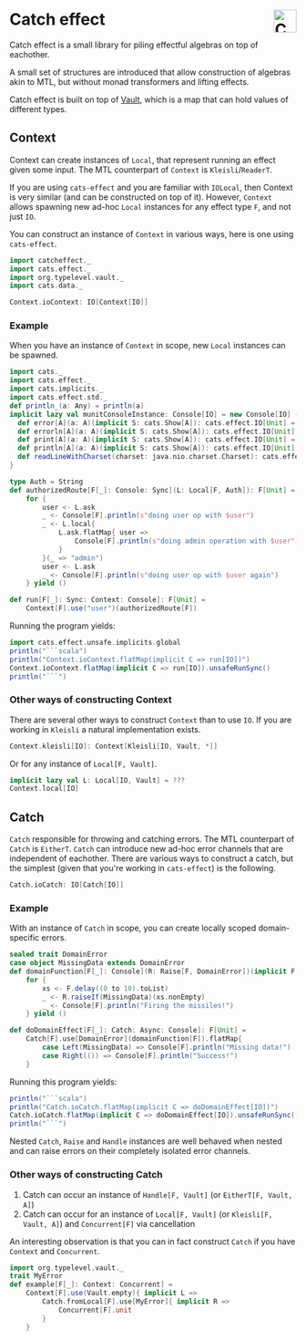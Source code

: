 # Catch effect <a href="https://typelevel.org/cats/"><img src="https://typelevel.org/cats/img/cats-badge.svg" height="40px" align="right" alt="Cats friendly" /></a>
Catch effect is a small library for piling effectful algebras on top of eachother.

A small set of structures are introduced that allow construction of algebras akin to MTL, but without monad transformers and lifting effects.

Catch effect is built on top of [Vault](https://github.com/typelevel/vault), which is a map that can hold values of different types.

## Context
Context can create instances of `Local`, that represent running an effect given some input.
The MTL counterpart of `Context` is `Kleisli`/`ReaderT`.

If you are using `cats-effect` and you are familiar with `IOLocal`, then Context is very similar (and can be constructed on top of it).
However, `Context` allows spawning new ad-hoc `Local` instances for any effect type `F`, and not just `IO`.

You can construct an instance of `Context` in various ways, here is one using `cats-effect`.
```scala mdoc:invisible
import catcheffect._
import cats.effect._
import org.typelevel.vault._
import cats.data._
```
```scala mdoc:silent
Context.ioContext: IO[Context[IO]]
```

### Example
When you have an instance of `Context` in scope, new `Local` instances can be spawned.
```scala mdoc:invisible
import cats._
import cats.effect._
import cats.implicits._
import cats.effect.std._
def println_(a: Any) = println(a)
implicit lazy val munitConsoleInstance: Console[IO] = new Console[IO] {
  def error[A](a: A)(implicit S: cats.Show[A]): cats.effect.IO[Unit] = ??? 
  def errorln[A](a: A)(implicit S: cats.Show[A]): cats.effect.IO[Unit] = ??? 
  def print[A](a: A)(implicit S: cats.Show[A]): cats.effect.IO[Unit] = ??? 
  def println[A](a: A)(implicit S: cats.Show[A]): cats.effect.IO[Unit] = IO.delay(println_("// " + S.show(a))) 
  def readLineWithCharset(charset: java.nio.charset.Charset): cats.effect.IO[String] = ??? 
}
```
```scala mdoc
type Auth = String
def authorizedRoute[F[_]: Console: Sync](L: Local[F, Auth]): F[Unit] = 
    for {
        user <- L.ask
        _ <- Console[F].println(s"doing user op with $user")
        _ <- L.local{
            L.ask.flatMap{ user =>
                Console[F].println(s"doing admin operation with $user")
            }
        }(_ => "admin")
        user <- L.ask
        _ <- Console[F].println(s"doing user op with $user again")
    } yield ()

def run[F[_]: Sync: Context: Console]: F[Unit] = 
    Context[F].use("user")(authorizedRoute[F])
```
Running the program yields:
```scala mdoc:passthrough
import cats.effect.unsafe.implicits.global
println("```scala")
println("Context.ioContext.flatMap(implicit C => run[IO])")
Context.ioContext.flatMap(implicit C => run[IO]).unsafeRunSync()
println("```")
```

### Other ways of constructing Context
There are several other ways to construct `Context` than to use `IO`.
If you are working in `Kleisli` a natural implementation exists.
```scala mdoc:silent
Context.kleisli[IO]: Context[Kleisli[IO, Vault, *]]
```
Or for any instance of `Local[F, Vault]`.
```scala
implicit lazy val L: Local[IO, Vault] = ???
Context.local[IO]
```

## Catch
`Catch` responsible for throwing and catching errors.
The MTL counterpart of `Catch` is `EitherT`.
`Catch` can introduce new ad-hoc error channels that are independent of eachother.
There are various ways to construct a catch, but the simplest (given that you're working in `cats-effect`) is the following.
```scala mdoc:silent
Catch.ioCatch: IO[Catch[IO]]
```

### Example
With an instance of `Catch` in scope, you can create locally scoped domain-specific errors.
```scala mdoc
sealed trait DomainError
case object MissingData extends DomainError
def domainFunction[F[_]: Console](R: Raise[F, DomainError])(implicit F: Async[F]) = 
    for {
        xs <- F.delay((0 to 10).toList)
        _ <- R.raiseIf(MissingData)(xs.nonEmpty)
        _ <- Console[F].println("Firing the missiles!")
    } yield ()

def doDomainEffect[F[_]: Catch: Async: Console]: F[Unit] = 
    Catch[F].use[DomainError](domainFunction[F]).flatMap{
        case Left(MissingData) => Console[F].println("Missing data!")
        case Right(()) => Console[F].println("Success!")
    }
```
Running this program yields:
```scala mdoc:passthrough
println("```scala")
println("Catch.ioCatch.flatMap(implicit C => doDomainEffect[IO])")
Catch.ioCatch.flatMap(implicit C => doDomainEffect[IO]).unsafeRunSync()
println("```")
```


Nested `Catch`, `Raise` and `Handle` instances are well behaved when nested and can raise errors on their completely isolated error channels.

### Other ways of constructing Catch
1. Catch can occur an instance of `Handle[F, Vault]` (or `EitherT[F, Vault, A]`)
2. Catch can occur for an instance of `Local[F, Vault]` (or `Kleisli[F, Vault, A]`) and `Concurrent[F]` via cancellation

An interesting observation is that you can in fact construct `Catch` if you have `Context` and `Concurrent`.
```scala mdoc
import org.typelevel.vault._
trait MyError
def example[F[_]: Context: Concurrent] =
    Context[F].use(Vault.empty){ implicit L => 
        Catch.fromLocal[F].use[MyError]{ implicit R => 
            Concurrent[F].unit
        }
    }
```
